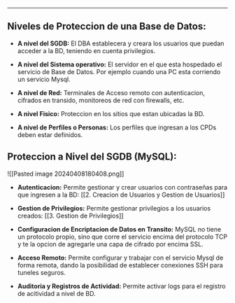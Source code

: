 
---
## Niveles de Proteccion de una Base de Datos:

- **A nivel del SGDB:**
	 El DBA establecera y creara los usuarios que puedan acceder a la BD, teniendo en cuenta privilegios.
- **A nivel del Sistema operativo:**
	 El servidor en el que esta hospedado el servicio de Base de Datos. 
	 Por ejemplo cuando una PC esta corriendo un servicio Mysql.
	 
- **A nivel de Red:**
	 Terminales de Acceso remoto con autenticacion, cifrados en transido, monitoreos de red con firewalls, etc.
	 
- **A nivel Fisico:**
	 Proteccion en los sitios que estan ubicadas la BD.
	 
- **A nivel de Perfiles o Personas:**
	 Los perfiles que ingresan a los CPDs deben estar definidos.


## Proteccion a Nivel del SGDB (MySQL):

![[Pasted image 20240408180408.png]]

- **Autenticacion:**
	 Permite gestionar y crear usuarios con contraseñas para que ingresen a la BD:
	 [[2. Creacion de Usuarios y Gestion de Usuarios]]
	 
- **Gestion de Privilegios:**
	 Permite gestionar privilegios a los usuarios creados:
	 [[3. Gestion de Privilegios]]
- **Configuracion de Encriptacion de Datos en Transito:**
	 MySQL no tiene un protocolo propio, sino que corre el servicio encima del protocolo TCP y te la opcion de agregarle una capa de cifrado por encima SSL.
	  
- **Acceso Remoto:**
	 Permite configurar y trabajar con el servicio Mysql de forma remota, dando la posibilidad de establecer conexiones SSH para tuneles seguros.
	 
- **Auditoria y Registros de Actividad:**
	 Permite activar logs para el registro de acitividad a nivel de BD.






















